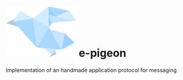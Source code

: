 # ![e-pigeon logo](/ressources/pigeon.svg) e-pigeon 


Implementation of an handmade application protocol for messaging
